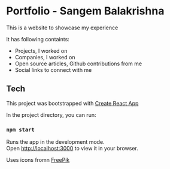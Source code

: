 # Portfolio - Sangem Balakrishna

This is a website to showcase my experience

It has following containts:
* Projects, I worked on
* Companies, I worked on
* Open source articles, Github contributions from me
* Social links to connect with me

## Tech

This project was bootstrapped with [Create React App](https://github.com/facebook/create-react-app)

In the project directory, you can run:

### `npm start`

Runs the app in the development mode.\
Open [http://localhost:3000](http://localhost:3000) to view it in your browser.

Uses icons fromn [FreePik](https://www.freepik.com/)
